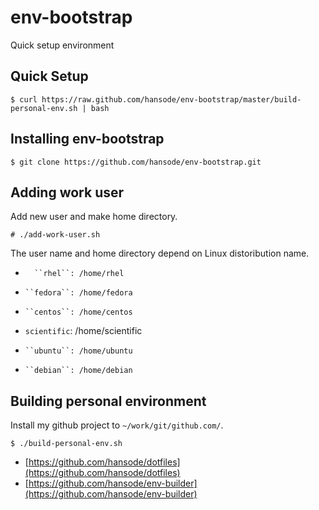 env-bootstrap
=============

Quick setup environment

Quick Setup
-----------

    $ curl https://raw.github.com/hansode/env-bootstrap/master/build-personal-env.sh | bash

Installing env-bootstrap
------------------------

    $ git clone https://github.com/hansode/env-bootstrap.git

Adding work user
----------------
Add new user and make home directory.

    # ./add-work-user.sh

The user name and home directory depend on Linux distoribution name.

+       ``rhel``: /home/rhel
+     ``fedora``: /home/fedora
+     ``centos``: /home/centos
+ ``scientific``: /home/scientific
+     ``ubuntu``: /home/ubuntu
+     ``debian``: /home/debian

Building personal environment
-----------------------------
Install my github project to ``~/work/git/github.com/``.

    $ ./build-personal-env.sh

+ [https://github.com/hansode/dotfiles](https://github.com/hansode/dotfiles)
+ [https://github.com/hansode/env-builder](https://github.com/hansode/env-builder)
